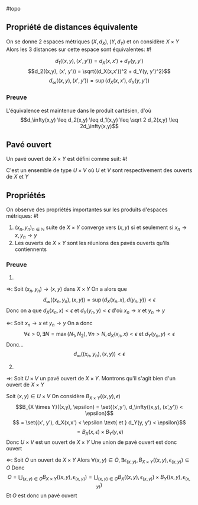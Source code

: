 #topo
## Propriété de distances équivalente
On se donne 2 espaces métriques $(X, d_X), (Y, d_Y)$ et on considère $X \times Y$
Alors les 3 distances sur cette espace sont équivalentes: #!

$$d_1((x,y), (x', y')) = d_X(x, x') + d_Y(y, y')$$ $$d_2((x,y), (x', y')) = \sqrt{(d_X(x,x'))^2 + d_Y(y, y')^2}$$ $$d_\infty((x,y), (x',y')) = \sup(d_X(x,x'), d_Y(y,y'))$$
### Preuve
L'équivalence est maintenue dans le produit cartésien, d'où
$$d_\infty(x,y) \leq d_2(x,y) \leq d_1(x,y) \leq \sqrt 2 d_2(x,y) \leq 2d_\infty(x,y)$$
<!--ID: 1729504947018-->



## Pavé ouvert
Un pavé ouvert de $X \times Y$ est défini comme suit: #!

C'est un ensemble de type $U \times V$ où $U$ et $V$ sont respectivement des ouverts de $X$ et $Y$
<!--ID: 1729504947020-->



## Propriétés
On observe des propriétés importantes sur les produits d'espaces métriques: #!

1) $(x_n, y_n)_{n \in \mathbb N}$ suite de $X \times Y$ converge vers $(x,y)$ si et seulement si $x_n \to x, y_n \to y$
2) Les ouverts de $X \times Y$ sont les réunions des pavés ouverts qu'ils contiennents
<!--ID: 1729504947022-->



### Preuve
1)
$\Rightarrow$: Soit $(x_n, y_n) \to (x,y)$ dans $X \times Y$
On a alors que
$$d_\infty((x_n, y_n), (x,y)) = \sup(d_X(x_n,x), d(y_n,y)) < \epsilon$$
Donc on a que $d_X(x_n, x) < \epsilon$ et $d_Y(y_n, y) < \epsilon$
d'où $x_n \to x$ et $y_n \to y$

$\Leftarrow$: Soit $x_n \to x$ et $y_n \to y$
On a donc
$$\forall \epsilon > 0, \exists N = \max(N_1, N_2), \forall n > N, d_X(x_n, x) < \epsilon \text { et } d_Y(y_n, y) < \epsilon$$
Donc...
$$d_\infty((x_n, y_n), (x,y)) < \epsilon$$
$$\tag*{$\blacksquare$}$$

2)
$\Rightarrow$:  Soit $U \times V$ un pavé ouvert de $X \times Y$.
Montrons qu'il s'agit bien d'un ouvert de $X \times Y$

Soit $(x,y) \in U \times V$
On considère $B_{X \times Y}((x,y), \epsilon)$
$$B_{X \times Y}((x,y), \epsilon) = \set{(x',y'), d_\infty((x,y), (x',y')) < \epsilon}$$
$$ = \set{(x', y'), d_X(x,x') < \epsilon \text{ et } d_Y(y, y') < \epsilon}$$
$$=B_X(x, \epsilon) \times B_Y(y, \epsilon)$$
Donc $U \times V$ est un ouvert de $X \times Y$
Une union de pavé ouvert est donc ouvert

$\Leftarrow$: Soit $O$ un ouvert de $X \times Y$
Alors $\forall (x,y) \in O, \exists \epsilon_{(x,y)}, B_{X \times Y}((x,y), \epsilon_{(x,y)}) \subseteq O$
Donc $$O = \bigcup_{(x,y) \in O}B_{X \times Y}((x,y), \epsilon_{(x,y)}) = \bigcup_{(x,y) \in O} B_{X}((x,y), \epsilon_{(x,y)}) \times  B_{Y}((x,y), \epsilon_{(x,y)})$$
Et $O$ est donc un pavé ouvert